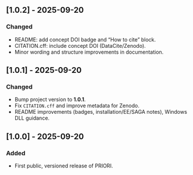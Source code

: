 ## [1.0.2] - 2025-09-20
### Changed
- README: add concept DOI badge and “How to cite” block.
- CITATION.cff: include concept DOI (DataCite/Zenodo).
- Minor wording and structure improvements in documentation.

## [1.0.1] - 2025-09-20
### Changed
- Bump project version to **1.0.1**.
- Fix `CITATION.cff` and improve metadata for Zenodo.
- README improvements (badges, installation/EE/SAGA notes), Windows DLL guidance.

## [1.0.0] - 2025-09-20
### Added
- First public, versioned release of PRIORI.